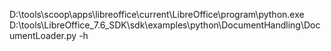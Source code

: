 
D:\tools\scoop\apps\libreoffice\current\LibreOffice\program\python.exe D:\tools\LibreOffice_7.6_SDK\sdk\examples\python\DocumentHandling\DocumentLoader.py -h
